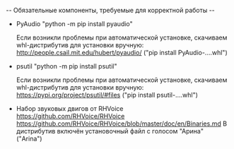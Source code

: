-- Обязательные компоненты, требуемые для корректной работы --

- PyAudio
  "python -m pip install pyaudio"

  Если возникли проблемы при автоматической установке, скачиваем whl-дистрибутив для установки вручную:
  http://people.csail.mit.edu/hubert/pyaudio/
  ("pip install PyAudio-....whl")

- psutil
  "python -m pip install psutil"

  Если возникли проблемы при автоматической установке, скачиваем whl-дистрибутив для установки вручную:
  https://pypi.org/project/psutil/#files
  ("pip install psutil-....whl")

- Набор звуковых двигов от RHVoice
  https://github.com/RHVoice/RHVoice
  https://github.com/RHVoice/RHVoice/blob/master/doc/en/Binaries.md
  В дистрибутив включён установочный файл с голосом "Арина" ("Arina")
